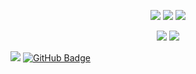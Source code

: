 <p align="center">
  <a href="https://github.com/biipolar"><img src="https://img.shields.io/github/followers/biipolar?style=for-the-badge"></img></a>
  <a href="https://github.com/biipolar"><img src="https://img.shields.io/github/stars/biipolar?style=for-the-badge"></img></a>
  <a href="https://lair.sh"><img src="https://img.shields.io/website?down_message=lair.sh%20is%20down%21&style=for-the-badge&up_message=lair.sh%20is%20up%21&url=https%3A%2F%2Flair.sh"></img></a>
</p>

<p align="center">
  <a href="https://github.com/biipolar"><img src="https://img.shields.io/badge/python-3670A0?style=for-the-badge&logo=python&logoColor=ffdd54"></a>
  <a href="https://github.com/biipolar"><img src="https://img.shields.io/badge/typescript-%23007ACC.svg?style=for-the-badge&logo=typescript&logoColor=white"></a>
</p>

![](https://komarev.com/ghpvc/?username=biipolar&color=dc143c)
<a href="https://github.com/biipolar?tab=followers"><img src="https://img.shields.io/github/followers/biipolar?label=Followers&style=social" alt="GitHub Badge"></a>

